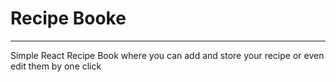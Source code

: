 # Recipe Booke
<hr>
Simple React Recipe Book where you can add and store your recipe or even edit them by one click
